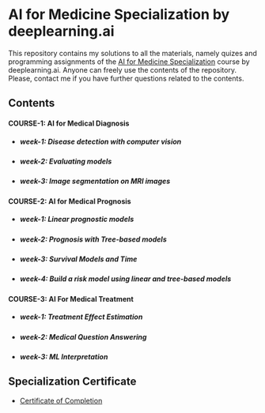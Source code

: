 # AI for Medicine Specialization by deeplearning.ai

This repository contains my solutions to all the materials, namely quizes and programming assignments of the [AI for Medicine Specialization](https://www.coursera.org/specializations/ai-for-medicine) course by deeplearning.ai. Anyone can freely use the contents of the repository. Please, contact me if you have further questions related to the contents.

## Contents

#### COURSE-1: AI for Medical Diagnosis
- ##### week-1: Disease detection with computer vision

- ##### week-2: Evaluating models
  
- ##### week-3: Image segmentation on MRI images

#### COURSE-2: AI for Medical Prognosis
- ##### week-1: Linear prognostic models

- ##### week-2: Prognosis with Tree-based models
  
- ##### week-3: Survival Models and Time

- ##### week-4: Build a risk model using linear and tree-based models

#### COURSE-3: AI For Medical Treatment
- ##### week-1: Treatment Effect Estimation

- ##### week-2: Medical Question Answering

- ##### week-3: ML Interpretation
  
## Specialization Certificate

- [Certificate of Completion](https://www.coursera.org/account/accomplishments/specialization/certificate/BUVFY848VB84)





